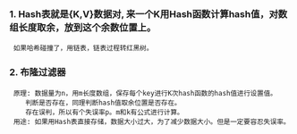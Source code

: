 ### 1. Hash表就是{K,V}数据对, 来一个K用Hash函数计算hash值，对数组长度取余，放到这个余数位置上。
     如果哈希碰撞了，用链表，链表过程转红黑树。
### 2. 布隆过滤器
     原理: 数据量为n，用m长度数组，保存每个key进行K次hash函数的hash值进行设置值。
        判断是否存在，同理判断hash值取余位置是否存在。
        存在误判，所以有个失误率p。m和k有公式进行计算。
     用途: 如果用Hash表直接存储，数据大小过大，为了减少数据大小。但是一定要容忍失误率。
